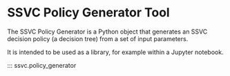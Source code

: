 # SSVC Policy Generator Tool

The SSVC Policy Generator is a Python object that generates an SSVC decision
policy (a decision tree) from a set of input parameters.

It is intended to be used as a library, for example within a Jupyter notebook.


::: ssvc.policy_generator